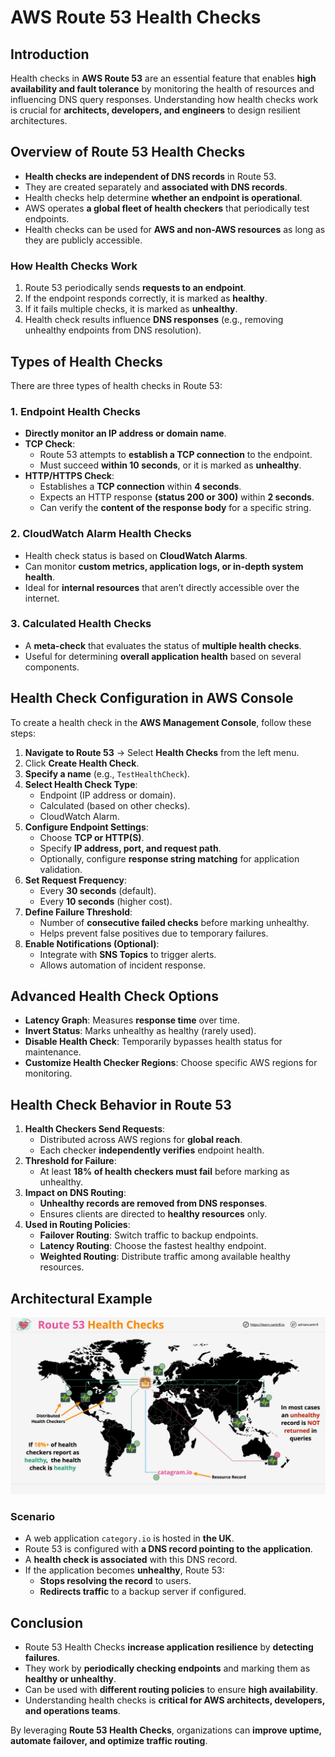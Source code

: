 # **AWS Route 53 Health Checks**

## **Introduction**

Health checks in **AWS Route 53** are an essential feature that enables **high availability and fault tolerance** by monitoring the health of resources and influencing DNS query responses. Understanding how health checks work is crucial for **architects, developers, and engineers** to design resilient architectures.

## **Overview of Route 53 Health Checks**

- **Health checks are independent of DNS records** in Route 53.
- They are created separately and **associated with DNS records**.
- Health checks help determine **whether an endpoint is operational**.
- AWS operates **a global fleet of health checkers** that periodically test endpoints.
- Health checks can be used for **AWS and non-AWS resources** as long as they are publicly accessible.

### **How Health Checks Work**

1. Route 53 periodically sends **requests to an endpoint**.
2. If the endpoint responds correctly, it is marked as **healthy**.
3. If it fails multiple checks, it is marked as **unhealthy**.
4. Health check results influence **DNS responses** (e.g., removing unhealthy endpoints from DNS resolution).

## **Types of Health Checks**

There are three types of health checks in Route 53:

### **1. Endpoint Health Checks**

- **Directly monitor an IP address or domain name**.
- **TCP Check**:
  - Route 53 attempts to **establish a TCP connection** to the endpoint.
  - Must succeed **within 10 seconds**, or it is marked as **unhealthy**.
- **HTTP/HTTPS Check**:
  - Establishes a **TCP connection** within **4 seconds**.
  - Expects an HTTP response **(status 200 or 300)** within **2 seconds**.
  - Can verify the **content of the response body** for a specific string.

### **2. CloudWatch Alarm Health Checks**

- Health check status is based on **CloudWatch Alarms**.
- Can monitor **custom metrics, application logs, or in-depth system health**.
- Ideal for **internal resources** that aren’t directly accessible over the internet.

### **3. Calculated Health Checks**

- A **meta-check** that evaluates the status of **multiple health checks**.
- Useful for determining **overall application health** based on several components.

## **Health Check Configuration in AWS Console**

To create a health check in the **AWS Management Console**, follow these steps:

1. **Navigate to Route 53** → Select **Health Checks** from the left menu.
2. Click **Create Health Check**.
3. **Specify a name** (e.g., `TestHealthCheck`).
4. **Select Health Check Type**:
   - Endpoint (IP address or domain).
   - Calculated (based on other checks).
   - CloudWatch Alarm.
5. **Configure Endpoint Settings**:
   - Choose **TCP or HTTP(S)**.
   - Specify **IP address, port, and request path**.
   - Optionally, configure **response string matching** for application validation.
6. **Set Request Frequency**:
   - Every **30 seconds** (default).
   - Every **10 seconds** (higher cost).
7. **Define Failure Threshold**:
   - Number of **consecutive failed checks** before marking unhealthy.
   - Helps prevent false positives due to temporary failures.
8. **Enable Notifications (Optional)**:
   - Integrate with **SNS Topics** to trigger alerts.
   - Allows automation of incident response.

## **Advanced Health Check Options**

- **Latency Graph**: Measures **response time** over time.
- **Invert Status**: Marks unhealthy as healthy (rarely used).
- **Disable Health Check**: Temporarily bypasses health status for maintenance.
- **Customize Health Checker Regions**: Choose specific AWS regions for monitoring.

## **Health Check Behavior in Route 53**

1. **Health Checkers Send Requests**:
   - Distributed across AWS regions for **global reach**.
   - Each checker **independently verifies** endpoint health.
2. **Threshold for Failure**:
   - At least **18% of health checkers must fail** before marking as unhealthy.
3. **Impact on DNS Routing**:
   - **Unhealthy records are removed from DNS responses**.
   - Ensures clients are directed to **healthy resources** only.
4. **Used in Routing Policies**:
   - **Failover Routing**: Switch traffic to backup endpoints.
   - **Latency Routing**: Choose the fastest healthy endpoint.
   - **Weighted Routing**: Distribute traffic among available healthy resources.

## **Architectural Example**

![alt text](./Images/image-4.png)

### **Scenario**

- A web application `category.io` is hosted in **the UK**.
- Route 53 is configured with **a DNS record pointing to the application**.
- A **health check is associated** with this DNS record.
- If the application becomes **unhealthy**, Route 53:
  - **Stops resolving the record** to users.
  - **Redirects traffic** to a backup server if configured.

## **Conclusion**

- Route 53 Health Checks **increase application resilience** by **detecting failures**.
- They work by **periodically checking endpoints** and marking them as **healthy or unhealthy**.
- Can be used with **different routing policies** to ensure **high availability**.
- Understanding health checks is **critical for AWS architects, developers, and operations teams**.

By leveraging **Route 53 Health Checks**, organizations can **improve uptime, automate failover, and optimize traffic routing**.
